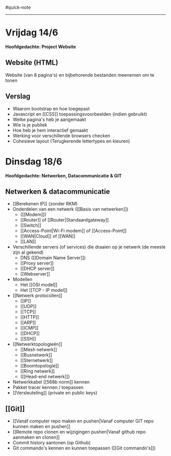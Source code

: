 
#quick-note

---
# Vrijdag 14/6
**Hoofdgedachte: Project Website**

## Website (HTML)
Website (van 8 pagina's) en bijbehorende bestanden meenemen om te tonen

## Verslag 
* Waarom bootstrap en hoe toegepast
* Javascript en [[CSS]] toepassingsvoorbeelden (indien gebruikt)
* Welke pagina's heb je aangemaakt
* Wie is je publiek
* Hoe heb je hem interactief gemaakt
* Werking voor verschillende browsers checken
* Cohesieve layout (Terugkerende lettertypes en kleuren)

# Dinsdag 18/6
**Hoofdgedachte: Netwerken, Datacommunicatie & GIT**

## Netwerken & datacommunicatie
* [[Berekenen IP]] (zonder RKM)
* Onderdelen van een netwerk ([[Basis van netwerken]])
	* ([[Modem]])
	* [[Router]] of [[Router|Standaardgateway]]
	* [[Switch]]
	* [[Access-Point|Wi-Fi modem]] of [[Access-Point]]
	* [[WAN|Cloud]] of [[WAN]]
	* [[LAN]]
* Verschillende servers (of services) die draaien op je netwerk (de meeste zijn al gekend)
	* DNS ([[Domain Name Server]])
	* [[Proxy server]]
	* [[DHCP server]]
	* [[Webserver]]
* Modellen
	* Het [[OSI model]]
	* Het [[TCP - IP model]]
* [[Netwerk protocollen]]
	* [[IP]]
	* [[UDP]]
	* [[TCP]]
	* [[HTTP]]
	* [[ARP]]
	* [[ICMP]]
	* [[DHCP]]
	* [[SSH]]
* [[Netwerktopologieën]]
	* [[Mesh netwerk]]
	* [[Busnetwerk]]
	* [[Sternetwerk]]
	* [[Boomtopologie]]
	* [[Ring netwerk]]
	* ([[Head-end netwerk]])
* Netwerkkabel [[568b norm]] kennen
* Pakket tracer kennen / toepassen
* [[Versleuteling]] (private en public keys)
## [[Git]]
* [[Vanaf computer repo maken en pushen|Vanaf computer GIT repo kunnen maken en pushen]] 
* [[Remote repo clonen en wijzigingen pushen|Vanaf github repo aanmaken en clonen]]
* Commit history aantonen (op Github)
* Git commando's kennen en kunnen toepassen ([[Git commando's]])